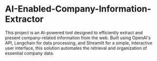 # AI-Enabled-Company-Information-Extractor
This project is an AI-powered tool designed to efficiently extract and present company-related information from the web. Built using OpenAI's API, Langchain for data processing, and Streamlit for a simple, interactive user interface, this solution automates the retrieval and organization of essential company data.
